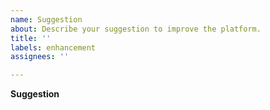 ```yaml
---
name: Suggestion
about: Describe your suggestion to improve the platform.
title: ''
labels: enhancement
assignees: ''

---
```


**Suggestion**
